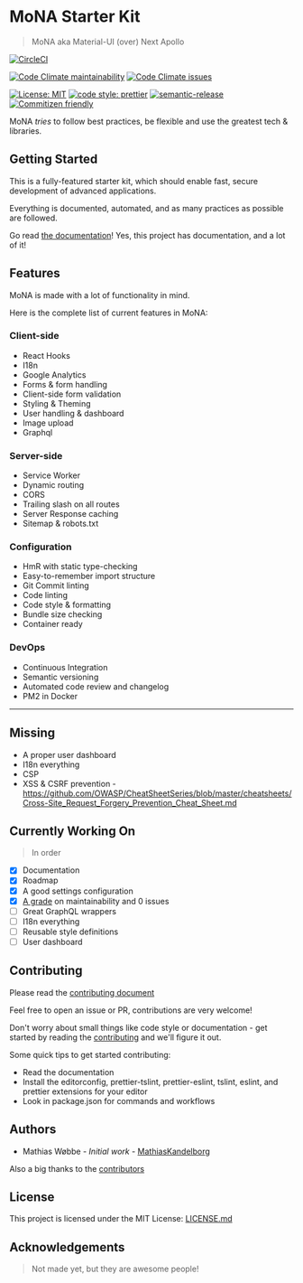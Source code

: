 # MoNA Starter Kit

> MoNA aka Material-UI (over) Next Apollo

[![CircleCI](https://circleci.com/gh/Kandelborg/MoNA-starter-kit.svg?style=svg)](https://circleci.com/gh/Kandelborg/MoNA-starter-kit)

[![Code Climate maintainability](https://img.shields.io/codeclimate/maintainability/Kandelborg/MoNA-starter-kit.svg?logo=code-climate)](https://codeclimate.com/github/Kandelborg/MoNA-starter-kit/maintainability)
[![Code Climate issues](https://img.shields.io/codeclimate/issues/Kandelborg/MoNA-starter-kit.svg?logo=code-climate)](https://codeclimate.com/github/Kandelborg/MoNA-starter-kit/issues)

[![License: MIT](https://img.shields.io/github/license/Kandelborg/MoNA-starter-kit.svg)](https://github.com/Kandelborg/MoNA-starter-kit/blob/master/LICENSE)
[![code style: prettier](https://img.shields.io/badge/code_style-prettier-ff69b4.svg)](https://github.com/prettier/prettier)
[![semantic-release](https://img.shields.io/badge/%20%20%F0%9F%93%A6%F0%9F%9A%80-semantic--release-e10079.svg)](https://github.com/semantic-release/semantic-release)
[![Commitizen friendly](https://img.shields.io/badge/commitizen-friendly-informational.svg)](http://commitizen.github.io/cz-cli/)

MoNA _tries_ to follow best practices, be flexible and use the greatest tech & libraries.

## Getting Started

This is a fully-featured starter kit, which should enable fast, secure development of advanced applications.

Everything is documented, automated, and as many practices as possible are followed.

Go read [the documentation](https://kandelborg.github.io/Docs/)! Yes, this project has documentation, and a lot of it!

## Features

MoNA is made with a lot of functionality in mind.

Here is the complete list of current features in MoNA:

### Client-side

- React Hooks
- I18n
- Google Analytics
- Forms & form handling
- Client-side form validation
- Styling & Theming
- User handling & dashboard
- Image upload
- Graphql

### Server-side

- Service Worker
- Dynamic routing
- CORS
- Trailing slash on all routes
- Server Response caching
- Sitemap & robots.txt

### Configuration

- HmR with static type-checking
- Easy-to-remember import structure
- Git Commit linting
- Code linting
- Code style & formatting
- Bundle size checking
- Container ready

### DevOps

- Continuous Integration
- Semantic versioning
- Automated code review and changelog
- PM2 in Docker

---

## Missing

- A proper user dashboard
- I18n everything
- CSP
- XSS & CSRF prevention - <https://github.com/OWASP/CheatSheetSeries/blob/master/cheatsheets/Cross-Site_Request_Forgery_Prevention_Cheat_Sheet.md>

## Currently Working On

> In order

- [x] Documentation
- [x] Roadmap
- [x] A good settings configuration
- [x] [A grade](https://codeclimate.com/github/MathiasKandelborg/MoNA-starter-kit) on maintainability and 0 issues
- [ ] Great GraphQL wrappers
- [ ] I18n everything
- [ ] Reusable style definitions
- [ ] User dashboard

## Contributing

Please read the [contributing document](/CONTRIBUTING.md)

Feel free to open an issue or PR, contributions are very welcome!

Don't worry about small things like code style or documentation - get started by reading the [contributing](/CONTRIBUTING.md) and we'll figure it out.

Some quick tips to get started contributing:

- Read the documentation
- Install the editorconfig, prettier-tslint, prettier-eslint, tslint, eslint, and prettier extensions for your editor
- Look in package.json for commands and workflows

## Authors

- Mathias Wøbbe - _Initial work_ - [MathiasKandelborg](https://github.com/MathiasKandelborg)

Also a big thanks to the [contributors](https://github.com/Kandelborg/MoNA-starter-kit/contributors)

## License

This project is licensed under the MIT License: [LICENSE.md](/LICENSE)

## Acknowledgements

> Not made yet, but they are awesome people!
